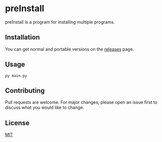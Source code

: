 # preInstall

preInstall is a program for installing multiple programs.

## Installation

You can get normal and portable versions on the [releases](https://github.com/Sprechender/preInstall/releases) page.

## Usage
```shell
py main.py
```

## Contributing

Pull requests are welcome. For major changes, please open an issue first
to discuss what you would like to change.

## License

[MIT](https://choosealicense.com/licenses/mit/)